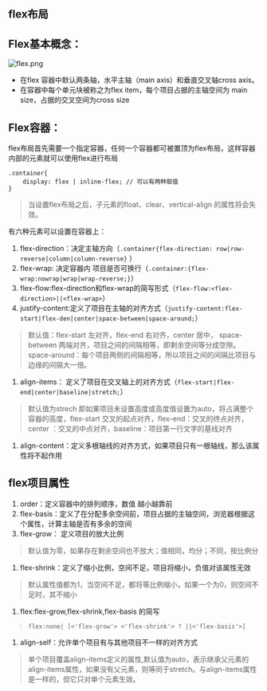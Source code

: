 ## flex布局

## Flex基本概念：

![flex.png](http://upload-images.jianshu.io/upload_images/2093884-2048a754a30d46c6.png?imageMogr2/auto-orient/strip%7CimageView2/2/w/1240)
- 在flex 容器中默认两条轴，水平主轴（main axis）和垂直交叉轴cross axis。
- 在容器中每个单元块被称之为flex item，每个项目占据的主轴空间为 main size，占据的交叉空间为cross size

## Flex容器：
flex布局首先需要一个指定容器，任何一个容器都可被置顶为flex布局，这样容器内部的元素就可以使用flex进行布局
```
.container{
    display: flex | inline-flex; // 可以有两种取值
}
```
> 当设置flex布局之后，子元素的float、clear、vertical-align 的属性将会失效。

有六种元素可以设置在容器上：
1. flex-direction：决定主轴方向（`.container{flex-direction: row|row-reverse|column|column-reverse}` ）
2. flex-wrap: 决定容器内 项目是否可换行（`.container:{flex-wrap:nowrap|wrap|wrap-reverse;}`）
3. flex-flow:flex-direction和flex-wrap的简写形式（`flex-flow:<flex-direction>||<flex-wrap>`）
4. justify-content:定义了项目在主轴的对齐方式（`justify-content:flex-start|flex-den|center|space-between|space-around;`）
> 默认值：flex-start 左对齐，flex-end 右对齐，center 居中， space-between 两端对齐，项目之间的间隔相等，即剩余空间等分成空隙。 space-around：每个项目两侧的间隔相等，所以项目之间的间隔比项目与边缘的间隔大一倍。
1. align-items： 定义了项目在交叉轴上的对齐方式（`flex-start|flex-end|center|baseline|stretch;`）
> 默认值为strech 即如果项目未设置高度或高度值设置为auto，将占满整个容器的高度，flex-start 交叉的起点对齐，flex-end：交叉的终点对齐，center ：交叉的中点对齐，baseline：项目第一行文字的基线对齐
1. align-content：定义多根轴线的对齐方式，如果项目只有一根轴线，那么该属性将不起作用

## flex项目属性
1. order：定义容器中的排列顺序，数值 越小越靠前
2. flex-basis：定义了在分配多余空间前，项目占据的主轴空间，浏览器根据这个属性，计算主轴是否有多余的空间
3. flex-grow： 定义项目的放大比例
> 默认值为零，如果存在剩余空间也不放大；值相同，均分；不同，按比例分
1. flex-shrink：定义了缩小比例，空间不足，项目将缩小，负值对该属性无效
> 默认属性值都为1，当空间不足，都将等比例缩小，如果一个为0，则空间不足时，其不缩小
1. flex:flex-grow,flex-shrink,flex-basis 的简写
> `flex:none| [<'flex-grow'> <'flex-shrink'> ? ||<'flex-basis'>]`
1. align-self：允许单个项目有与其他项目不一样的对齐方式 
> 单个项目覆盖align-items定义的属性,默认值为auto，表示继承父元素的align-items属性，如果没有父元素，则等同于stretch。与align-items属性是一样的，但它只对单个元素生效。

